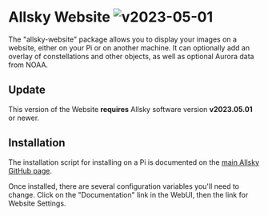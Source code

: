 # Allsky Website ![v2023-05-01](https://img.shields.io/badge/Version-2023.05.01-green.svg) 
The "allsky-website" package allows you to display your images on a website, either on your Pi or on another machine. It can optionally add an overlay of constellations and other objects, as well as optional Aurora data from NOAA.

## Update
This version of the Website **requires** Allsky software version **v2023.05.01** or newer.


## Installation
The installation script for installing on a Pi is documented on the [main Allsky GitHub page](https://github.com/thomasjacquin/allsky).

Once installed, there are several configuration variables you'll need to change.  Click on the "Documentation" link in the WebUI, then the link for Website Settings.
